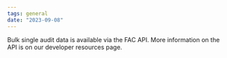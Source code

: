 ```yaml
---
tags: general
date: "2023-09-08"
---
```

Bulk single audit data is available via the FAC API. More information on the API is on our developer resources page.
